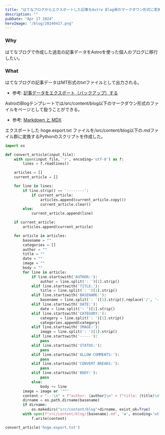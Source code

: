 ```yaml
---
title: "はてなブログからエクスポートした記事をAstro Blog用のマークダウン形式に変換する"
description: ""
pubDate: "Apr 17 2024"
heroImage: "/blog/20240417.png"
---
```


### Why

はてなブログで作成した過去の記事データをAstroを使った個人のブログに移行したい。

### What

はてなブログの記事データはMT形式のtxtファイルとして出力される。

- 参考: [記事データをエクスポート（バックアップ）する](https://help.hatenablog.com/entry/export)

AstroのBlogテンプレートでは/src/content/blog以下のマークダウン形式のファイルをページとして扱うことができる。

- 参考: [Markdown と MDX](https://docs.astro.build/ja/guides/markdown-content/)

エクスポートした hoge.export.txt ファイルを/src/content/blog以下の.mdファイル群に変換するPythonのスクリプトを作成した。

```py
import os

def convert_article(input_file):
    with open(input_file, 'r', encoding='utf-8') as f:
        lines = f.readlines()

    articles = []
    current_article = []

    for line in lines:
        if line.strip() == '--------':
            if current_article:
                articles.append(current_article.copy())
                current_article.clear()
        else:
            current_article.append(line)

    if current_article:
        articles.append(current_article)

    for article in articles:
        basename = ""
        categories = []
        author = ""
        title = ""
        date = ""
        image = ""
        body = ""
        for line in article:
            if line.startswith('AUTHOR:'):
                author = line.split(': ')[1].strip()
            elif line.startswith('TITLE:'):
                title = line.split(': ')[1].strip()
            elif line.startswith('BASENAME:'):
                basename = line.split(': ')[1].strip().replace('/', '-')
            elif line.startswith('DATE:'):
                date = line.split(': ')[1].strip()
            elif line.startswith('CATEGORY:'):
                category = line.split(': ')[1].strip()
                categories.append(category)
            elif line.startswith('IMAGE:'):
                image = line.split(': ')[1].strip()
            elif line.startswith('-----'):
                pass
            elif line.startswith('STATUS:'):
                pass
            elif line.startswith('ALLOW COMMENTS:'):
                pass
            elif line.startswith('CONVERT BREAKS:'):
                pass
            elif line.startswith('BODY:'):
                pass
            else:
                body += line
        image = image or '""'
        content = "---\n" + f"author: {author}\n" + f"title: {title}\n" + f"pubDate: {date}\n" + f"category: {categories}\n" + f"heroImage: {image}\n" + "---\n" + body
        dirname = os.path.dirname(basename)
        if dirname:
            os.makedirs("src/content/blog"+dirname, exist_ok=True)
        with open(f"src/content/blog/{basename}.md", 'w', encoding='utf-8') as f:
            f.write(content)

convert_article('hoge.export.txt')
```
